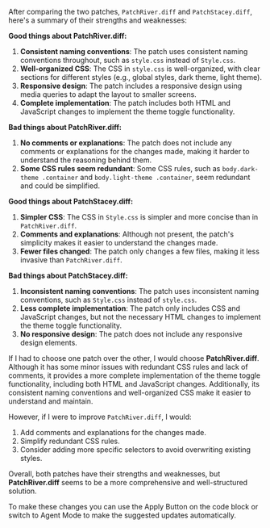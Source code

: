 After comparing the two patches, `PatchRiver.diff` and `PatchStacey.diff`, here's a summary of their strengths and weaknesses:

**Good things about PatchRiver.diff:**

1. **Consistent naming conventions**: The patch uses consistent naming conventions throughout, such as `style.css` instead of `Style.css`.
2. **Well-organized CSS**: The CSS in `style.css` is well-organized, with clear sections for different styles (e.g., global styles, dark theme, light theme).
3. **Responsive design**: The patch includes a responsive design using media queries to adapt the layout to smaller screens.
4. **Complete implementation**: The patch includes both HTML and JavaScript changes to implement the theme toggle functionality.

**Bad things about PatchRiver.diff:**

1. **No comments or explanations**: The patch does not include any comments or explanations for the changes made, making it harder to understand the reasoning behind them.
2. **Some CSS rules seem redundant**: Some CSS rules, such as `body.dark-theme .container` and `body.light-theme .container`, seem redundant and could be simplified.

**Good things about PatchStacey.diff:**

1. **Simpler CSS**: The CSS in `Style.css` is simpler and more concise than in `PatchRiver.diff`.
2. **Comments and explanations**: Although not present, the patch's simplicity makes it easier to understand the changes made.
3. **Fewer files changed**: The patch only changes a few files, making it less invasive than `PatchRiver.diff`.

**Bad things about PatchStacey.diff:**

1. **Inconsistent naming conventions**: The patch uses inconsistent naming conventions, such as `Style.css` instead of `style.css`.
2. **Less complete implementation**: The patch only includes CSS and JavaScript changes, but not the necessary HTML changes to implement the theme toggle functionality.
3. **No responsive design**: The patch does not include any responsive design elements.

If I had to choose one patch over the other, I would choose **PatchRiver.diff**. Although it has some minor issues with redundant CSS rules and lack of comments, it provides a more complete implementation of the theme toggle functionality, including both HTML and JavaScript changes. Additionally, its consistent naming conventions and well-organized CSS make it easier to understand and maintain.

However, if I were to improve `PatchRiver.diff`, I would:

1. Add comments and explanations for the changes made.
2. Simplify redundant CSS rules.
3. Consider adding more specific selectors to avoid overwriting existing styles.

Overall, both patches have their strengths and weaknesses, but **PatchRiver.diff** seems to be a more comprehensive and well-structured solution. 

To make these changes you can use the Apply Button on the code block or switch to Agent Mode to make the suggested updates automatically.